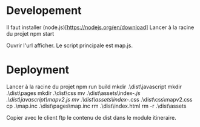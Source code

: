 # Developement
Il faut installer (node.js)[https://nodejs.org/en/download]
Lancer à la racine du projet
    npm start

Ouvrir l'url afficher.
Le script principale est map.js.

# Deployment
Lancer à la racine du projet
    npm run build
    mkdir .\dist\javascript
    mkdir .\dist\pages
    mkdir .\dist\css 
    mv .\dist\assets\index-*.js .\dist\javascript\mapv2.js
    mv .\dist\assets\index-*.css .\dist\css\mapv2.css
    cp .\map.inc .\dist\pages\map.inc
    rm .\dist\index.html
    rm -r .\dist\assets

Copier avec le client ftp le contenu de dist dans le module itineraire.

